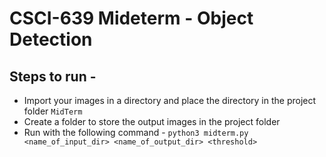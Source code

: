 # CSCI-639 Mideterm - Object Detection
## Steps to run -
* Import your images in a directory and place the directory in the project folder `MidTerm` 
* Create a folder to store the output images in the project folder
* Run with the following command - `python3 midterm.py <name_of_input_dir> <name_of_output_dir> <threshold> `